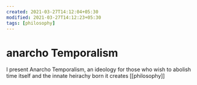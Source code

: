 ```yaml
---
created: 2021-03-27T14:12:04+05:30
modified: 2021-03-27T14:12:23+05:30
tags: [philosophy]
---
```


# anarcho Temporalism

I present Anarcho Temporalism, an ideology for those who wish to abolish time itself and the innate heirachy born it creates
[[philosophy]]